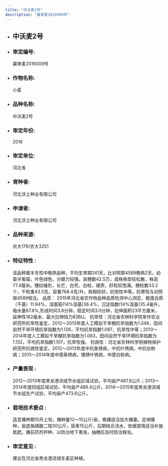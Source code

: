 ```yaml
---
title: "中沃麦2号"
description: "冀审麦2016009号"
---
```

* ## 中沃麦2号
* ###  审定编号:  
   冀审麦2016009号

*  ### 作物名称:  
   小麦

*   ###  品种名称: 
    中沃麦2号

*   ### 审定年份: 
    2016

*   ### 审定单位:  
    河北省

*   ### 育种者:  
    河北沃土种业有限公司

*   ### 申请者:  
    河北沃土种业有限公司

*   ### 品种来源:  
    农大179/农大3251

*   ### 特征特性 : 
    该品种属半冬性中晚熟品种，平均生育期241天，比对照邯4589晚熟2天。幼苗半匍匐，叶色绿色，分蘖力较强。亩穗数42.5万，成株株型较松散，株高77.4厘米。穗纺锤形，长芒，白壳，白粒，硬质，籽粒较饱满。穗粒数33.2个，千粒重43.5克，容重768.4克/升。熟相较好。抗倒性中等。抗寒性与对照邯4589相当。
品质： 2015年河北省农作物品种品质检测中心测定，粗蛋白质（干基）11.94%，湿面筋(14%湿基)36.4%，沉淀指数(14%湿基)35.4毫升，吸水量67.8%,形成时间3.8分钟，稳定时间3.0分钟，拉伸面积23平方厘米，延伸性182毫米，最大拉伸阻力83BU。
抗旱性：河北省农林科学院旱作农业研究所抗旱性鉴定，2012～2013年度人工模拟干旱棚抗旱指数为1.048，田间自然干旱环境抗旱指数为1.126，平均抗旱指数1.087，抗旱性中等；2013～2014年度人工模拟干旱棚抗旱指数为1.083，田间自然干旱环境抗旱指数为1.132，平均抗旱指数1.107，抗旱性强。
抗病性：河北省农林科学院植物保护研究所抗病性鉴定，2012～2013年度中抗条锈病，中抗叶锈病，中抗白粉病；2013～2014年度中感条锈病，慢锈叶锈病，中感白粉病。

*   ### 产量表现 : 
    2012～2013年度黑龙港流域节水组区域试验，平均亩产467.8公斤；2013～2014年度同组区域试验，平均亩产489.4公斤。2014～2015年度黑龙港流域节水组生产试验，平均亩产473.6公斤。

*   ### 栽培技术要点 : 
    适宜播种期10月上旬，播种量12～15公斤/亩，晚播适当加大播量。足墒播种，亩底施磷酸二铵30公斤，尿素15公斤，后期结合浇水，依据苗情适当补施氮肥。播前药剂拌种，以防治地下害虫，抽穗后及时防治蚜虫。

*   ### 审定意见 : 
    建议在河北省黑龙港流域冬麦区种植。
